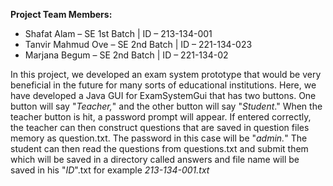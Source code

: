 ﻿
**Project Team Members:** 
- Shafat Alam – SE 1st Batch 					| 		ID – 213-134-001 
- Tanvir Mahmud Ove – SE 2nd Batch 	| 		ID – 221-134-023 
- Marjana Begum – SE 2nd Batch 			| 		ID – 221-134-02

In this project, we developed an exam system prototype that would be very beneficial in the future for many sorts of educational institutions. Here, we have developed a Java GUI for ExamSystemGui that has two buttons. One button will say "*Teacher,*" and the other button will say "*Student*." When the teacher button is hit, a password prompt will appear. If entered correctly, the teacher can then construct questions that are saved in question files memory as question.txt. The password in this case will be "*admin.*" The student can then read the questions from questions.txt and submit them which will be saved in a directory called answers and file name will be saved in his "*ID*".txt for example *213-134-001.txt*


